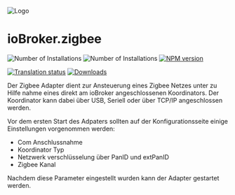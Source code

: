 ![Logo](../../admin/zigbee.png)
# ioBroker.zigbee

![Number of Installations](http://iobroker.live/badges/zigbee-installed.svg)
![Number of Installations](http://iobroker.live/badges/zigbee-stable.svg)
[![NPM version](http://img.shields.io/npm/v/iobroker.zigbee.svg)](https://www.npmjs.com/package/iobroker.zigbee)

[![Translation status](https://weblate.iobroker.net/widgets/adapters/-/zigbee/svg-badge.svg)](https://weblate.iobroker.net/engage/adapters/?utm_source=widget)
[![Downloads](https://img.shields.io/npm/dm/iobroker.zigbee.svg)](https://www.npmjs.com/package/iobroker.zigbee)

Der Zigbee Adapter dient zur Ansteuerung eines Zigbee Netzes unter zu Hilfe nahme eines direkt am ioBroker angeschlossenen Koordinators. Der Koordinator kann dabei über USB, Seriell oder über TCP/IP angeschlossen werden.

Vor dem ersten Start des Adpaters sollten auf der Konfigurationsseite einige Einstellungen vorgenommen werden:
- Com Anschlussnahme
- Koordinator Typ
- Netzwerk verschlüsselung über PanID und extPanID
- Zigbee Kanal

Nachdem diese Parameter eingestellt wurden kann der Adapter gestartet werden. 
